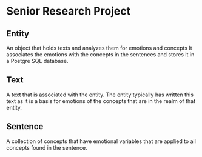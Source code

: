 # Senior Research Project

## Entity
An object that holds texts and analyzes them for emotions and concepts
It associates the emotions with the concepts in the sentences and stores it in a Postgre SQL database.

## Text
A text that is associated with the entity. The entity typically has written this text as it is a basis for emotions of the concepts that are in the realm of that entity.

## Sentence
A collection of concepts that have emotional variables that are applied to all concepts found in the sentence.
